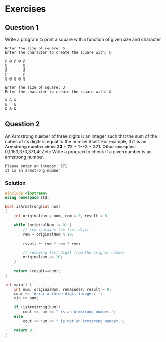 # Exercises

## Question 1
Write a program to print a square with a function of given size and character
```
Enter the size of square: 5
Enter the character to create the square with: @

@ @ @ @ @
@       @
@       @
@       @
@ @ @ @ @

```
```
Enter the size of square: 3
Enter the character to create the square with: &

& & &
&   &
& & &

```

## Question 2
An Armstrong number of three digits is an integer such that the sum of the cubes of its digits is equal to the number itself. For example, 371 is an Armstrong number since 3**3 + 7**3 + 1**3 = 371. Other examples: 0,1,153,370,371,407,etc
Write a program to check if a given number is an armstrong number.
```
Please enter an integer: 371
It is an armstrong number
```
### Solution
```c++
#include <iostream>
using namespace std;

bool isArmstrong(int num)
{
    int originalNum = num, rem = 0, result = 0;
    
    while (originalNum != 0) {
        // rem contains the last digit
        rem = originalNum % 10;
        
        result += rem * rem * rem;
        
        // removing last digit from the orignal number
        originalNum /= 10;
    }
    
    return (result==num);
}

int main() {
    int num, originalNum, remainder, result = 0;
    cout << "Enter a three-digit integer: ";
    cin >> num;

    if (isArmstrong(num))
        cout << num << " is an Armstrong number.";
    else
        cout << num << " is not an Armstrong number.";

    return 0;
}
```
